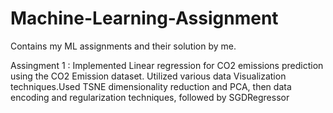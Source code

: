 # Machine-Learning-Assignment
Contains my ML assignments and their solution by me.

Assingment 1 : Implemented Linear regression for CO2 emissions prediction using the CO2 Emission dataset.
Utilized various data Visualization techniques.Used TSNE dimensionality reduction and PCA, then data encoding and regularization techniques, followed by SGDRegressor

